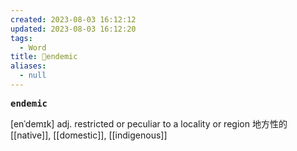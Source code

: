 ```yaml
---
created: 2023-08-03 16:12:12
updated: 2023-08-03 16:12:20
tags:
  - Word
title: 📖endemic
aliases:
  - null
---
```


<pre><strong>endemic</strong></pre>
[enˈdemɪk]
adj. restricted or peculiar to a locality or region 地⽅性的
[[native]], [[domestic]], [[indigenous]]
